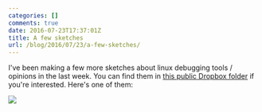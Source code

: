 ```yaml
---
categories: []
comments: true
date: 2016-07-23T17:37:01Z
title: A few sketches
url: /blog/2016/07/23/a-few-sketches/
---
```


I've been making a few more sketches about linux debugging tools / opinions in the last week. You can find them in [this public Dropbox folder](http://bit.ly/julia-sketches) if you're interested. Here's one of them:

<img src="/images/wizard-programmer.png">